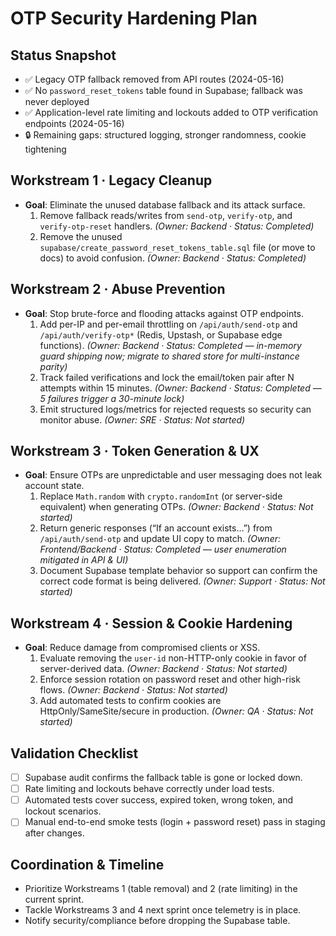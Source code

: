 # OTP Security Hardening Plan

## Status Snapshot
- ✅ Legacy OTP fallback removed from API routes (2024-05-16)
- ✅ No `password_reset_tokens` table found in Supabase; fallback was never deployed
- ✅ Application-level rate limiting and lockouts added to OTP verification endpoints (2024-05-16)
- 🔒 Remaining gaps: structured logging, stronger randomness, cookie tightening

## Workstream 1 · Legacy Cleanup
- **Goal**: Eliminate the unused database fallback and its attack surface.
  1. Remove fallback reads/writes from `send-otp`, `verify-otp`, and `verify-otp-reset` handlers. *(Owner: Backend · Status: Completed)*
  2. Remove the unused `supabase/create_password_reset_tokens_table.sql` file (or move to docs) to avoid confusion. *(Owner: Backend · Status: Completed)*

## Workstream 2 · Abuse Prevention
- **Goal**: Stop brute-force and flooding attacks against OTP endpoints.
  1. Add per-IP and per-email throttling on `/api/auth/send-otp` and `/api/auth/verify-otp*` (Redis, Upstash, or Supabase edge functions). *(Owner: Backend · Status: Completed — in-memory guard shipping now; migrate to shared store for multi-instance parity)*
  2. Track failed verifications and lock the email/token pair after N attempts within 15 minutes. *(Owner: Backend · Status: Completed — 5 failures trigger a 30-minute lock)*
  3. Emit structured logs/metrics for rejected requests so security can monitor abuse. *(Owner: SRE · Status: Not started)*

## Workstream 3 · Token Generation & UX
- **Goal**: Ensure OTPs are unpredictable and user messaging does not leak account state.
  1. Replace `Math.random` with `crypto.randomInt` (or server-side equivalent) when generating OTPs. *(Owner: Backend · Status: Not started)*
  2. Return generic responses (“If an account exists…”) from `/api/auth/send-otp` and update UI copy to match. *(Owner: Frontend/Backend · Status: Completed — user enumeration mitigated in API & UI)*
  3. Document Supabase template behavior so support can confirm the correct code format is being delivered. *(Owner: Support · Status: Not started)*

## Workstream 4 · Session & Cookie Hardening
- **Goal**: Reduce damage from compromised clients or XSS.
  1. Evaluate removing the `user-id` non-HTTP-only cookie in favor of server-derived data. *(Owner: Backend · Status: Not started)*
  2. Enforce session rotation on password reset and other high-risk flows. *(Owner: Backend · Status: Not started)*
  3. Add automated tests to confirm cookies are HttpOnly/SameSite/secure in production. *(Owner: QA · Status: Not started)*

## Validation Checklist
- [ ] Supabase audit confirms the fallback table is gone or locked down.
- [ ] Rate limiting and lockouts behave correctly under load tests.
- [ ] Automated tests cover success, expired token, wrong token, and lockout scenarios.
- [ ] Manual end-to-end smoke tests (login + password reset) pass in staging after changes.

## Coordination & Timeline
- Prioritize Workstreams 1 (table removal) and 2 (rate limiting) in the current sprint.
- Tackle Workstreams 3 and 4 next sprint once telemetry is in place.
- Notify security/compliance before dropping the Supabase table.
